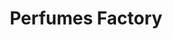 ---
title: "Perfumes Factory"
url: /caracas/perfumes-factory-av-francisco-de-miranda/
shop: Parfümerie
---